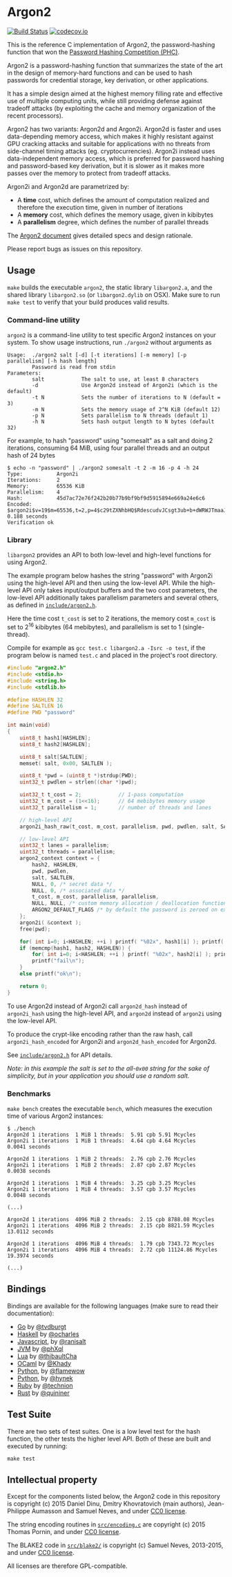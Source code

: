 # Argon2

[![Build Status](https://travis-ci.org/P-H-C/phc-winner-argon2.svg?branch=master)](https://travis-ci.org/P-H-C/phc-winner-argon2)
[![codecov.io](https://codecov.io/github/P-H-C/phc-winner-argon2/coverage.svg?branch=master)](https://codecov.io/github/P-H-C/phc-winner-argon2?branch=master)

This is the reference C implementation of Argon2, the password-hashing
function that won the [Password Hashing Competition
(PHC)](https://password-hashing.net).

Argon2 is a password-hashing function that summarizes the state of the
art in the design of memory-hard functions and can be used to hash
passwords for credential storage, key derivation, or other applications.

It has a simple design aimed at the highest memory filling rate and
effective use of multiple computing units, while still providing defense
against tradeoff attacks (by exploiting the cache and memory organization
of the recent processors).

Argon2 has two variants: Argon2d and Argon2i. Argon2d is faster and
uses data-depending memory access, which makes it highly resistant
against GPU cracking attacks and suitable for applications with no threats
from side-channel timing attacks (eg. cryptocurrencies). Argon2i instead
uses data-independent memory access, which is preferred for password
hashing and password-based key derivation, but it is slower as it makes
more passes over the memory to protect from tradeoff attacks.

Argon2i and Argon2d are parametrized by:

* A **time** cost, which defines the amount of computation realized and
  therefore the execution time, given in number of iterations
* A **memory** cost, which defines the memory usage, given in kibibytes
* A **parallelism** degree, which defines the number of parallel threads

The [Argon2 document](argon2-specs.pdf) gives detailed specs and design
rationale.

Please report bugs as issues on this repository.

## Usage

`make` builds the executable `argon2`, the static library `libargon2.a`,
and the shared library `libargon2.so` (or `libargon2.dylib` on OSX).
Make sure to run `make test` to verify that your build produces valid
results.

### Command-line utility

`argon2` is a command-line utility to test specific Argon2 instances
on your system. To show usage instructions, run
`./argon2` without arguments as
```
Usage:  ./argon2 salt [-d] [-t iterations] [-m memory] [-p parallelism] [-h hash length]
        Password is read from stdin
Parameters:
        salt            The salt to use, at least 8 characters 
        -d              Use Argon2d instead of Argon2i (which is the default)
        -t N            Sets the number of iterations to N (default = 3)
        -m N            Sets the memory usage of 2^N KiB (default 12)
        -p N            Sets parallelism to N threads (default 1)
        -h N            Sets hash output length to N bytes (default 32)
```
For example, to hash "password" using "somesalt" as a salt and doing 2
iterations, consuming 64 MiB, using four parallel threads and an output hash
of 24 bytes
```
$ echo -n "password" | ./argon2 somesalt -t 2 -m 16 -p 4 -h 24
Type:           Argon2i
Iterations:     2
Memory:         65536 KiB
Parallelism:    4
Hash:           45d7ac72e76f242b20b77b9bf9bf9d5915894e669a24e6c6
Encoded:        $argon2i$v=19$m=65536,t=2,p=4$c29tZXNhbHQ$RdescudvJCsgt3ub+b+dWRWJTmaaJObG
0.188 seconds
Verification ok
```

### Library

`libargon2` provides an API to both low-level and high-level functions
for using Argon2.

The example program below hashes the string "password" with Argon2i
using the high-level API and then using the low-level API. While the
high-level API only takes input/output buffers and the two cost
parameters, the low-level API additionally takes parallelism parameters
and several others, as defined in [`include/argon2.h`](include/argon2.h).


Here the time cost `t_cost` is set to 2 iterations, the
memory cost `m_cost` is set to 2<sup>16</sup> kibibytes (64 mebibytes),
and parallelism is set to 1 (single-thread).

Compile for example as `gcc test.c libargon2.a -Isrc -o test`, if the program
below is named `test.c` and placed in the project's root directory.

```c
#include "argon2.h"
#include <stdio.h>
#include <string.h>
#include <stdlib.h>

#define HASHLEN 32
#define SALTLEN 16
#define PWD "password"

int main(void)
{
    uint8_t hash1[HASHLEN];
    uint8_t hash2[HASHLEN];

    uint8_t salt[SALTLEN];
    memset( salt, 0x00, SALTLEN );

    uint8_t *pwd = (uint8_t *)strdup(PWD);
    uint32_t pwdlen = strlen((char *)pwd);

    uint32_t t_cost = 2;            // 1-pass computation
    uint32_t m_cost = (1<<16);      // 64 mebibytes memory usage
    uint32_t parallelism = 1;       // number of threads and lanes

    // high-level API
    argon2i_hash_raw(t_cost, m_cost, parallelism, pwd, pwdlen, salt, SALTLEN, hash1, HASHLEN);

    // low-level API
    uint32_t lanes = parallelism;
    uint32_t threads = parallelism;
    argon2_context context = {
        hash2, HASHLEN,
        pwd, pwdlen,
        salt, SALTLEN,
        NULL, 0, /* secret data */
        NULL, 0, /* associated data */
        t_cost, m_cost, parallelism, parallelism,
        NULL, NULL, /* custom memory allocation / deallocation functions */
        ARGON2_DEFAULT_FLAGS /* by default the password is zeroed on exit */
    };
    argon2i( &context );
    free(pwd);

    for( int i=0; i<HASHLEN; ++i ) printf( "%02x", hash1[i] ); printf( "\n" );
    if (memcmp(hash1, hash2, HASHLEN)) {
        for( int i=0; i<HASHLEN; ++i ) printf( "%02x", hash2[i] ); printf( "\n" );
        printf("fail\n");
    }
    else printf("ok\n");

    return 0;
}
```

To use Argon2d instead of Argon2i call `argon2d_hash` instead of
`argon2i_hash` using the high-level API, and `argon2d` instead of
`argon2i` using the low-level API.

To produce the crypt-like encoding rather than the raw hash, call
`argon2i_hash_encoded` for Argon2i and `argon2d_hash_encoded` for Argon2d.

See [`include/argon2.h`](include/argon2.h) for API details.

*Note: in this example the salt is set to the all-`0x00` string for the
sake of simplicity, but in your application you should use a random salt.*


### Benchmarks

`make bench` creates the executable `bench`, which measures the execution
time of various Argon2 instances:

```
$ ./bench
Argon2d 1 iterations  1 MiB 1 threads:  5.91 cpb 5.91 Mcycles
Argon2i 1 iterations  1 MiB 1 threads:  4.64 cpb 4.64 Mcycles
0.0041 seconds

Argon2d 1 iterations  1 MiB 2 threads:  2.76 cpb 2.76 Mcycles
Argon2i 1 iterations  1 MiB 2 threads:  2.87 cpb 2.87 Mcycles
0.0038 seconds

Argon2d 1 iterations  1 MiB 4 threads:  3.25 cpb 3.25 Mcycles
Argon2i 1 iterations  1 MiB 4 threads:  3.57 cpb 3.57 Mcycles
0.0048 seconds

(...)

Argon2d 1 iterations  4096 MiB 2 threads:  2.15 cpb 8788.08 Mcycles
Argon2i 1 iterations  4096 MiB 2 threads:  2.15 cpb 8821.59 Mcycles
13.0112 seconds

Argon2d 1 iterations  4096 MiB 4 threads:  1.79 cpb 7343.72 Mcycles
Argon2i 1 iterations  4096 MiB 4 threads:  2.72 cpb 11124.86 Mcycles
19.3974 seconds

(...)
```

## Bindings

Bindings are available for the following languages (make sure to read
their documentation):

* [Go](https://github.com/tvdburgt/go-argon2) by [@tvdburgt](https://github.com/tvdburgt)
* [Haskell](https://hackage.haskell.org/package/argon2-1.0.0/docs/Crypto-Argon2.html) by [@ocharles](https://github.com/ocharles)
* [Javascript](https://github.com/ranisalt/node-argon2), by [@ranisalt](https://github.com/ranisalt)
* [JVM](https://github.com/phxql/argon2-jvm) by [@phXql](https://github.com/phxql)
* [Lua](https://github.com/thibaultCha/lua-argon2) by [@thibaultCha](https://github.com/thibaultCha)
* [OCaml](https://github.com/Khady/ocaml-argon2) by [@Khady](https://github.com/Khady)
* [Python](https://pypi.python.org/pypi/argon2), by [@flamewow](https://github.com/flamewow)
* [Python](https://pypi.python.org/pypi/argon2_cffi), by [@hynek](https://github.com/hynek)
* [Ruby](https://github.com/technion/ruby-argon2) by [@technion](https://github.com/technion)
* [Rust](https://github.com/quininer/argon2-rs) by [@quininer](https://github.com/quininer)

## Test Suite

There are two sets of test suites. One is a low level test for the hash
function, the other tests the higher level API. Both of these are built and
executed by running:

`make test`

## Intellectual property

Except for the components listed below, the Argon2 code in this
repository is copyright (c) 2015 Daniel Dinu, Dmitry Khovratovich (main
authors), Jean-Philippe Aumasson and Samuel Neves, and under
[CC0 license](https://creativecommons.org/about/cc0).

The string encoding routines in [`src/encoding.c`](src/encoding.c) are
copyright (c) 2015 Thomas Pornin, and under [CC0
license](https://creativecommons.org/about/cc0).

The BLAKE2 code in [`src/blake2/`](src/blake2) is copyright (c) Samuel
Neves, 2013-2015, and under [CC0
license](https://creativecommons.org/about/cc0).

All licenses are therefore GPL-compatible.
